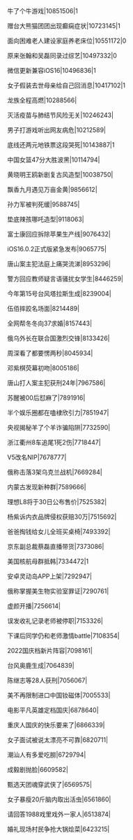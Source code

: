 牛了个牛游戏|10851506|1

赠台大熊猫团团出现癫痫症状|10723145|1

面向困难老人建设家庭养老床位|10551172|0

原来张翰和吴磊同录过综艺|10497332|0

微信更新兼容iOS16|10496836|1

女子假装去世母亲给自己回消息|10417102|1

龙族全程高燃|10288566|

灭活疫苗与肺结节风险无关|10246243|

男子打游戏听出网友病危|10212589|

底线还两元地铁票这段哭死|10143887|1

中国女篮47分大胜波黑|10114794|

黄晓明王鸥新剧复古风造型|10038750|

飘香九月遇见万亩金黄|9856612|

孙力军被判死缓|9588745|

垫底辣孩哪吒造型|9118063|

富士康回应拆除苹果生产线|9076432|

iOS16.0.2正式版紧急发布|9065775|

唐山案主犯法庭上痛哭流涕|8953296|

警方回应教师疑言语骚扰女学生|8446259|

今年第15号台风塔拉斯生成|8239004|

伍佰摔跤名场面|8214489|

全网帮冬冬向37求婚|8157443|

俄乌外长在联合国激烈交锋|8133426|

周深看了都要愣两秒|8045934|

邓紫棋荧幕初吻|8005186|

唐山打人案主犯获刑24年|7967586|

苏醒被00后怼麻了|7891916|

半个娱乐圈都在嗑棣欣引力|7851947|

央视揭秘羊了个羊诈骗陷阱|7732590|

浙江衢州8车追尾1死2伤|7718447|

V5改名NIP|7678777|

俄称击落3架乌克兰战机|7669284|

内蒙古发现新种群|7589666|

理想L8将于30日公布售价|7525382|

杨紫诉内衣品牌侵权获赔30万|7515692|

爸爸掏钱给女儿全班买桌椅|7493392|

京东副总裁蔡磊直播带货|7373086|

美国核航母群抵韩|7334472|1

安卓灵动岛APP上架|7292947|

俄称掌握美生物实验室罪证|7290761|

虚颜开播|7256614|

误发收礼记录老师被停职|7153326|

下课后同学仍和老师激情battle|7108354|

2022国庆档新片阵容|7098161|

台风奥鹿生成|7064839|

陈继志等28人获刑|7056067|

美不再限制进口中国钕磁体|7005533|

电影平凡英雄定档国庆|6878640|

重庆人国庆的快乐要来了|6866339|

女子面试被说太漂亮不可靠|6820711|

潮汕人有多爱吃朥|6729794|

成毅剧抛脸|6609582|

甄选天团魂穿武侠了|6569575|

女子暴瘦20斤脑内取出活虫|6561860|

请回答1988戏里戏外一家人|6513874|

婚礼现场村民争抢大锅烩菜|6423215|

